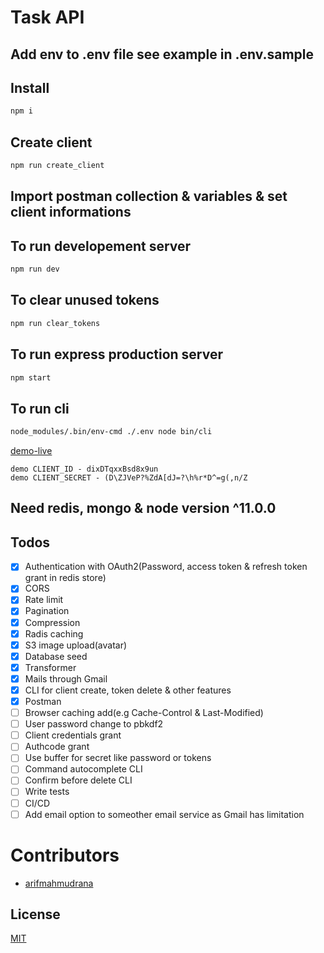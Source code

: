 # Task API

## Add env to .env file see example in .env.sample

## Install
```bash
npm i
```

## Create client
```bash
npm run create_client
```

## Import postman collection & variables & set client informations

## To run developement server
```bash
npm run dev
```

## To clear unused tokens
```bash
npm run clear_tokens
```

## To run express production server
```bash
npm start
```

## To run cli
```bash
node_modules/.bin/env-cmd ./.env node bin/cli
```

[demo-live](https://task-api-rana.herokuapp.com/)
```
demo CLIENT_ID - dixDTqxxBsd8x9un
demo CLIENT_SECRET - (D\ZJVeP?%ZdA[dJ=?\h%r*D^=g(,n/Z
```

## Need redis, mongo & node version ^11.0.0

## Todos

- [x] Authentication with OAuth2(Password, access token & refresh token grant in redis store)
- [x] CORS
- [x] Rate limit
- [x] Pagination
- [x] Compression
- [x] Radis caching
- [x] S3 image upload(avatar)
- [x] Database seed
- [x] Transformer
- [x] Mails through Gmail
- [x] CLI for client create, token delete & other features
- [x] Postman
- [ ] Browser caching add(e.g Cache-Control & Last-Modified)
- [ ] User password change to pbkdf2
- [ ] Client credentials grant
- [ ] Authcode grant
- [ ] Use buffer for secret like password or tokens
- [ ] Command autocomplete CLI
- [ ] Confirm before delete CLI
- [ ] Write tests
- [ ] CI/CD
- [ ] Add email option to someother email service as Gmail has limitation

# Contributors

- [arifmahmudrana](https://github.com/arifmahmudrana)

## License
[MIT](LICENSE)